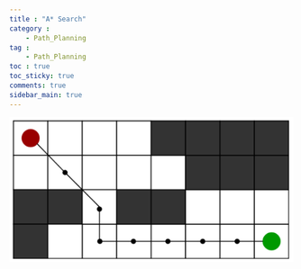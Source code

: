 ```yaml
---
title : "A* Search"
category :
    - Path_Planning
tag :
    - Path_Planning
toc : true
toc_sticky: true
comments: true
sidebar_main: true
---
```


![Astar](/images/2023-07-20-AStar/Astar.png)




